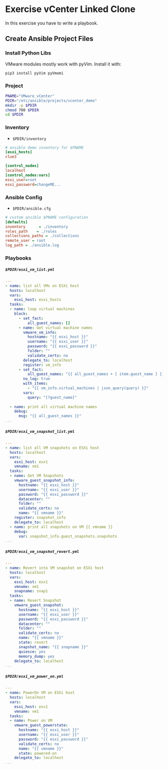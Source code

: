 
# Exercise vCenter Linked Clone
In this exercise you have to write a playbook.

## Create Ansible Project Files

### Install Python Libs
VMware modules mostly work with pyVim.
Install it with:

    pip3 install pyVim pyVmomi

### Project
```bash
PNAME="VMware_vCenter"
PDIR="/etc/ansible/projects/vcenter_demo"
mkdir -p $PDIR
chmod 700 $PDIR
cd $PDIR
```
### Inventory
* <code>$PDIR/inventory</code>
```ini
# ansible demo inventory for $PNAME
[esxi_hosts]
clue3

[control_nodes]
localhost
[control_nodes:vars]
esxi_user=root
esxi_password=changeME...
```
### Ansible Config
* <code>$PDIR/ansible.cfg</code>
```ini
# custom ansible $PNAME configuration
[defaults]
inventory      = ./inventory
roles_path    = ./roles
collections_paths = ./collections
remote_user = root
log_path = ./ansible.log
```
### Playbooks
##### <code>$PDIR/esxi_vm_list.yml</code>
```yaml
---
- name: list all VMs on ESXi host
  hosts: localhost
  vars:
    esxi_host: esxi_hosts
  tasks:
  - name: loop virtual machines
    block:
      - set_fact:
          all_guest_names: []
      - name: Get virtual machine names
        vmware_vm_info:
          hostname: "{{ esxi_host }}"
          username: "{{ esxi_user }}"
          password: "{{ esxi_password }}"
          folder: ""
          validate_certs: no
        delegate_to: localhost
        register: vm_info
      - set_fact:
          all_guest_names: "{{ all_guest_names + [ item.guest_name ] }}"
        no_log: true
        with_items:
          - "{{ vm_info.virtual_machines | json_query(query) }}"
        vars:
          query: "[?guest_name]"
          
  - name: print all virtual machine names
    debug:
      msg: "{{ all_guest_names }}"
...
```

##### <code>$PDIR/esxi_vm_snapshot_list.yml</code>
```yaml
---
- name: list all VM snapshots on ESXi host
  hosts: localhost
  vars:
    esxi_host: esx1
    vmname: vm1
  tasks:
  - name: Get VM Snapshots
    vmware_guest_snapshot_info:
      hostname: "{{ esxi_host }}"
      username: "{{ esxi_user }}"
      password: "{{ esxi_password }}"
      datacenter: ""
      folder: ""
      validate_certs: no
      name: "{{ vmname }}"
    register: snapshot_info
    delegate_to: localhost
  - name: print all snapshots on VM {{ vmname }}
    debug: 
      var: snapshot_info.guest_snapshots.snapshots
...
```

##### <code>$PDIR/esxi_vm_snapshot_revert.yml</code>
```yaml
---
- name: Revert into VM snapshot on ESXi host
  hosts: localhost
  vars:
    esxi_host: esx1
    vmname: vm1
    snapname: snap1
  tasks:
  - name: Revert Snapshot
    vmware_guest_snapshot:
      hostname: "{{ esxi_host }}"
      username: "{{ esxi_user }}"
      password: "{{ esxi_password }}"
      datacenter: ""
      folder: ""
      validate_certs: no
      name: "{{ vmname }}"
      state: revert
      snapshot_name: "{{ snapname }}"
      quiesce: yes
      memory_dump: yes
    delegate_to: localhost
...
```

##### <code>$PDIR/esxi_vm_power_on.yml</code>
```yaml
---
- name: PowerOn VM on ESXi host
  hosts: localhost
  vars:
    esxi_host: esx1
    vmname: vm1
  tasks:
  - name: Power on VM
    vmware_guest_powerstate:
      hostname: "{{ esxi_host }}"
      username: "{{ esxi_user }}"
      password: "{{ esxi_password }}"
      validate_certs: no
      name: "{{ vmname }}"
      state: powered-on
    delegate_to: localhost
...
```

<!--stackedit_data:
eyJoaXN0b3J5IjpbMTc2Mjg0MzEsLTExNjA0NDM2NzYsMTQ2Mz
k3NTY5MF19
-->